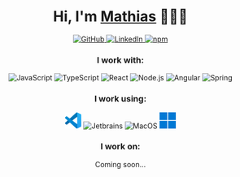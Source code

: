 <h1 align="center">Hi, I'm <a href="about:blank">Mathias</a> 🙋🏽‍♂️</h1>

<p align="center">
    <a href="https://github.com/404mat">
    <picture>
        <source media="(prefers-color-scheme: dark)" srcset="https://cdn.simpleicons.org/github/white">
        <img alt="GitHub" title="GitHub" height="32" width="32" style="margin:0 10 0 10" src="https://cdn.simpleicons.org/github">
    </picture>
    </a>
    <a href="https://www.linkedin.com/in/mathias-decaille">
    <img alt="LinkedIn" title="LinkedIn" height="32" width="32" style="margin:0 10 0 10" src="https://cdn.simpleicons.org/linkedin">
    </a>
    <a href="https://www.npmjs.com/~404mat">
    <img alt="npm" title="npm" height="32" width="32" style="margin:0 10 0 10" src="https://cdn.simpleicons.org/npm">
    </a>
</p>

<h3 align="center">I work with:</h3>
<p align="center">
    <img alt="JavaScript" title="JavaScript" height="32" width="32" style="margin:0 10 0 10" src="https://cdn.simpleicons.org/javascript">
    <img alt="TypeScript" title="TypeScript" height="32" width="32" style="margin:0 10 0 10" src="https://cdn.simpleicons.org/typescript">
    <img alt="React" title="React" height="32" width="32" style="margin:0 10 0 10" src="https://cdn.simpleicons.org/react">
    <img alt="Node.js" title="Node.js" height="32" width="32" style="margin:0 10 0 10" src="https://cdn.simpleicons.org/nodedotjs">
    <img alt="Angular" title="Angular" height="32" width="32" style="margin:0 10 0 10" src="https://cdn.simpleicons.org/angular/BD032D">
    <img alt="Spring" title="Spring" height="32" width="32" style="margin:0 10 0 10" src="https://cdn.simpleicons.org/spring">
</p>

<h3 align="center">I work using:</h3>
<p align="center">
    <img alt="vscode" title="vscode" height="32" width="32" style="margin:0 10 0 10" src="assets/vscode.svg">
    <img alt="Jetbrains" title="Jetbrains" height="32" width="32" style="margin:0 10 0 10" src="https://cdn.simpleicons.org/jetbrains/black/white">
    <img alt="MacOS" title="MacOs" height="32" width="32" style="margin:0 10 0 10" src="https://cdn.simpleicons.org/apple/black/white">
    <img alt="Windows" title="Windows" height="32" width="32" style="margin:0 10 0 10" src="assets/windows-logo.svg">
</p>

<h3 align="center">I work on:</h3>
<p align="center">Coming soon...</p>
